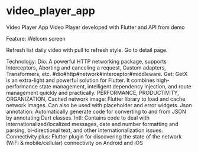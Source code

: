 # video_player_app

Video Player App
Video Player developed with Flutter and API from demo

Feature:
Welcom screen

Refresh list daily video with pull to refresh style.
Go to detail page.


Technology:
 Dio: 
 A powerful HTTP networking package, supports Interceptors, Aborting and canceling a request, Custom adapters, Transformers, etc. #dio#http#network#interceptor#middleware.
 Get: 
GetX is an extra-light and powerful solution for Flutter. It combines high-performance state management, intelligent dependency injection, and route management quickly and practically.
PERFORMANCE, PRODUCTIVITY, ORGANIZATION, 
 Cached network image: 
Flutter library to load and cache network images. Can also be used with placeholder and error widgets.
 Json annotation: 
Automatically generate code for converting to and from JSON by annotating Dart classes.
 Intl: 
Contains code to deal with internationalized/localized messages, date and number formatting and parsing, bi-directional text, and other internationalization issues.
 Connectivity plus:
Flutter plugin for discovering the state of the network (WiFi & mobile/cellular) connectivity on Android and iOS







